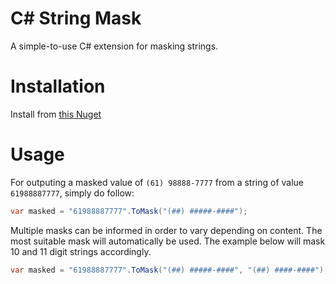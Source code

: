 C# String Mask
========

A simple-to-use C# extension for masking strings.

# Installation

Install from [this Nuget](https://www.nuget.org/packages/Salazar.CSharp.String)

# Usage

For outputing a masked value of `(61) 98888-7777` from a string of value `61988887777`, simply do follow:

```csharp
var masked = "61988887777".ToMask("(##) #####-####");
```

Multiple masks can be informed in order to vary depending on content. The most suitable mask will automatically be used. The example below will mask 10 and 11 digit strings accordingly.

```csharp
var masked = "61988887777".ToMask("(##) #####-####", "(##) ####-####");
```

